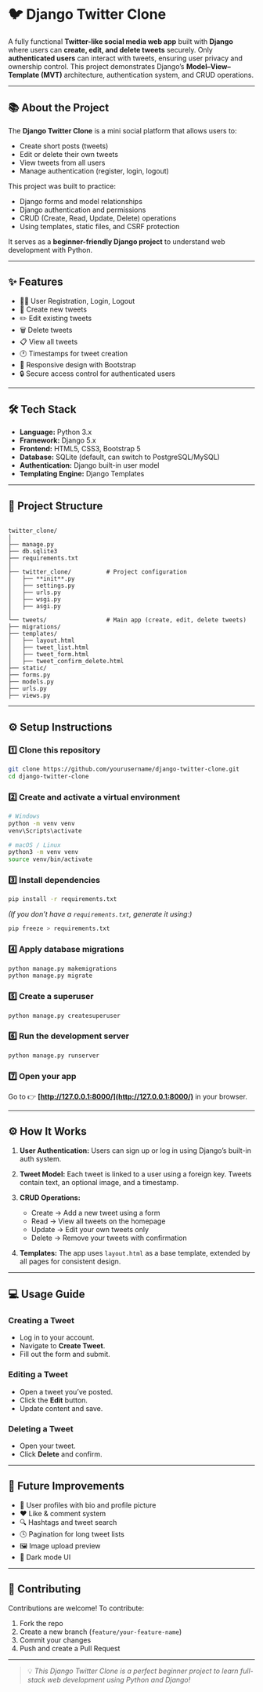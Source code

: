 # 🐦 Django Twitter Clone

A fully functional **Twitter-like social media web app** built with **Django** where users can **create, edit, and delete tweets** securely. Only **authenticated users** can interact with tweets, ensuring user privacy and ownership control. This project demonstrates Django’s **Model–View–Template (MVT)** architecture, authentication system, and CRUD operations.

---

## 📚 About the Project

The **Django Twitter Clone** is a mini social platform that allows users to:
- Create short posts (tweets)
- Edit or delete their own tweets
- View tweets from all users
- Manage authentication (register, login, logout)

This project was built to practice:
- Django forms and model relationships
- Django authentication and permissions
- CRUD (Create, Read, Update, Delete) operations
- Using templates, static files, and CSRF protection

It serves as a **beginner-friendly Django project** to understand web development with Python.

---

## ✨ Features

- 🧑‍💻 User Registration, Login, Logout
- 📝 Create new tweets
- ✏️ Edit existing tweets
- 🗑️ Delete tweets
- 📋 View all tweets
- 🕐 Timestamps for tweet creation
- 🧱 Responsive design with Bootstrap
- 🔒 Secure access control for authenticated users

---

## 🛠️ Tech Stack

- **Language:** Python 3.x  
- **Framework:** Django 5.x  
- **Frontend:** HTML5, CSS3, Bootstrap 5  
- **Database:** SQLite (default, can switch to PostgreSQL/MySQL)  
- **Authentication:** Django built-in user model  
- **Templating Engine:** Django Templates  

---

## 📁 Project Structure

```

twitter_clone/
│
├── manage.py
├── db.sqlite3
├── requirements.txt
│
├── twitter_clone/          # Project configuration
│   ├── **init**.py
│   ├── settings.py
│   ├── urls.py
│   ├── wsgi.py
│   ├── asgi.py
│
└── tweets/                 # Main app (create, edit, delete tweets)
├── migrations/
├── templates/
│   ├── layout.html
│   ├── tweet_list.html
│   ├── tweet_form.html
│   ├── tweet_confirm_delete.html
├── static/
├── forms.py
├── models.py
├── urls.py
├── views.py

````

---

## ⚙️ Setup Instructions

### 1️⃣ Clone this repository
```bash
git clone https://github.com/yourusername/django-twitter-clone.git
cd django-twitter-clone
````

### 2️⃣ Create and activate a virtual environment

```bash
# Windows
python -m venv venv
venv\Scripts\activate

# macOS / Linux
python3 -m venv venv
source venv/bin/activate
```

### 3️⃣ Install dependencies

```bash
pip install -r requirements.txt
```

*(If you don’t have a `requirements.txt`, generate it using:)*

```bash
pip freeze > requirements.txt
```

### 4️⃣ Apply database migrations

```bash
python manage.py makemigrations
python manage.py migrate
```

### 5️⃣ Create a superuser

```bash
python manage.py createsuperuser
```

### 6️⃣ Run the development server

```bash
python manage.py runserver
```

### 7️⃣ Open your app

Go to 👉 **[http://127.0.0.1:8000/](http://127.0.0.1:8000/)** in your browser.

---

## ⚙️ How It Works

1. **User Authentication:**
   Users can sign up or log in using Django’s built-in auth system.

2. **Tweet Model:**
   Each tweet is linked to a user using a foreign key. Tweets contain text, an optional image, and a timestamp.

3. **CRUD Operations:**

   * Create → Add a new tweet using a form
   * Read → View all tweets on the homepage
   * Update → Edit your own tweets only
   * Delete → Remove your tweets with confirmation

4. **Templates:**
   The app uses `layout.html` as a base template, extended by all pages for consistent design.

---

## 💻 Usage Guide

### Creating a Tweet

* Log in to your account.
* Navigate to **Create Tweet**.
* Fill out the form and submit.

### Editing a Tweet

* Open a tweet you’ve posted.
* Click the **Edit** button.
* Update content and save.

### Deleting a Tweet

* Open your tweet.
* Click **Delete** and confirm.

---



## 🚀 Future Improvements

* 🧍 User profiles with bio and profile picture
* ❤️ Like & comment system
* 🔍 Hashtags and tweet search
* 🕓 Pagination for long tweet lists
* 🖼️ Image upload preview
* 🌙 Dark mode UI

---

## 🤝 Contributing

Contributions are welcome!
To contribute:

1. Fork the repo
2. Create a new branch (`feature/your-feature-name`)
3. Commit your changes
4. Push and create a Pull Request

---



> 💡 *This Django Twitter Clone is a perfect beginner project to learn full-stack web development using Python and Django!*

```

